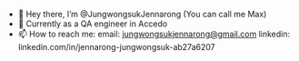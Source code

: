 - 👋 Hey there, I’m @JungwongsukJennarong (You can call me Max)
- 🌱 Currently as a QA engineer in Accedo
- 📫 How to reach me: 
email: jungwongsukjennarong@gmail.com
linkedin: linkedin.com/in/jennarong-jungwongsuk-ab27a6207

<!---
JungwongsukJennarong/JungwongsukJennarong is a ✨ special ✨ repository because its `README.md` (this file) appears on your GitHub profile.
You can click the Preview link to take a look at your changes.
--->
